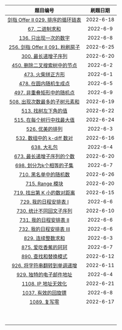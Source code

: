 |                           题目编号                           | 刷题日期  |
| :----------------------------------------------------------: | :-------: |
| [剑指 Offer II 029. 排序的循环链表](https://leetcode.cn/problems/4ueAj6/) | 2022-6-18 |
|  [67. 二进制求和](https://leetcode.cn/problems/add-binary/)  | 2022-6-9  |
| [136. 只出现一次的数字](https://leetcode.cn/problems/single-number/) | 2022-6-8  |
| [256. 剑指 Offer II 091. 粉刷房子](https://leetcode.cn/problems/JEj789/) | 2022-6-25 |
| [300. 最长递增子序列](https://leetcode.cn/problems/longest-increasing-subsequence/) | 2022-6-20 |
| [450. 删除二叉搜索树中的节点](https://leetcode.cn/problems/delete-node-in-a-bst/) | 2022-6-2  |
| [473. 火柴拼正方形](https://leetcode.cn/problems/matchsticks-to-square/) | 2022-6-1  |
| [478. 在圆内随机生成点](https://leetcode.cn/problems/generate-random-point-in-a-circle/) | 2022-6-5  |
| [497. 非重叠矩形中的随机点](https://leetcode.cn/problems/random-point-in-non-overlapping-rectangles/) | 2022-6-9  |
| [508. 出现次数最多的子树元素和](https://leetcode.cn/problems/most-frequent-subtree-sum/) | 2022-6-19 |
| [513. 找树左下角的值](https://leetcode.cn/problems/find-bottom-left-tree-value/) | 2022-6-22 |
| [515. 在每个树行中找最大值](https://leetcode.cn/problems/find-largest-value-in-each-tree-row/) | 2022-6-24 |
| [526. 优美的排列](https://leetcode.cn/problems/beautiful-arrangement/) | 2022-6-3  |
| [532. 数组中的 k-diff 数对](https://leetcode.cn/problems/k-diff-pairs-in-an-array/) | 2022-6-16 |
| [638. 大礼包](https://leetcode.cn/problems/shopping-offers/) | 2022-6-4  |
| [673. 最长递增子序列的个数](https://leetcode.cn/problems/number-of-longest-increasing-subsequence/) | 2022-6-20 |
| [698. 划分为k个相等的子集](https://leetcode.cn/problems/partition-to-k-equal-sum-subsets/) | 2022-6-7  |
| [710. 黑名单中的随机数](https://leetcode.cn/problems/random-pick-with-blacklist/) | 2022-6-26 |
| [715. Range 模块](https://leetcode.cn/problems/range-module/) | 2022-6-20 |
| [719. 找出第 K 小的数对距离](https://leetcode.cn/problems/find-k-th-smallest-pair-distance/) | 2022-6-15 |
| [729. 我的日程安排表 I](https://leetcode.cn/problems/my-calendar-i/) | 2022-6-6  |
| [730. 统计不同回文子序列](https://leetcode.cn/problems/count-different-palindromic-subsequences/) | 2022-6-10 |
| [731. 我的日程安排表 II](https://leetcode.cn/problems/my-calendar-ii/) | 2022-6-6  |
| [732. 我的日程安排表 III](https://leetcode.cn/problems/my-calendar-iii/) | 2022-6-6  |
| [829. 连续整数求和](https://leetcode.cn/problems/consecutive-numbers-sum/) | 2022-6-3  |
| [875. 爱吃香蕉的珂珂](https://leetcode.cn/problems/koko-eating-bananas/) | 2022-6-7  |
| [890. 查找和替换模式](https://leetcode.cn/problems/find-and-replace-pattern/) | 2022-6-12 |
| [926. 将字符串翻转到单调递增](https://leetcode.cn/problems/flip-string-to-monotone-increasing/) | 2022-6-11 |
| [929. 独特的电子邮件地址](https://leetcode.cn/problems/unique-email-addresses/) | 2022-6-4  |
| [1108. IP 地址无效化](https://leetcode.cn/problems/defanging-an-ip-address/) | 2022-6-21 |
| [1037. 有效的回旋镖](https://leetcode.cn/problems/valid-boomerang/) | 2022-6-8  |
| [1089. 复写零](https://leetcode.cn/problems/duplicate-zeros/) | 2022-6-17 |
|                                                              |           |
|                                                              |           |
|                                                              |           |
|                                                              |           |
|                                                              |           |
|                                                              |           |
|                                                              |           |
|                                                              |           |
|                                                              |           |
|                                                              |           |

